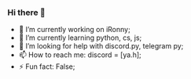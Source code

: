 ### Hi there 👋

- 🔭 I’m currently working on iRonny;
- 🌱 I’m currently learning python, cs, js;
- 🤔 I’m looking for help with discord.py, telegram py;
- 📫 How to reach me: discord = [ya.h];
- ⚡ Fun fact: False;

